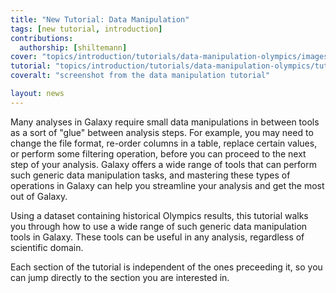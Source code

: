 ```yaml
---
title: "New Tutorial: Data Manipulation"
tags: [new tutorial, introduction]
contributions:
  authorship: [shiltemann]
cover: "topics/introduction/tutorials/data-manipulation-olympics/images/cover.jpg"
tutorial: "topics/introduction/tutorials/data-manipulation-olympics/tutorial.html"
coveralt: "screenshot from the data manipulation tutorial"

layout: news
---
```


Many analyses in Galaxy require small data manipulations in between tools as a sort of "glue" between analysis steps. For example, you may need to change the file format, re-order columns in a table, replace certain values, or perform some filtering operation, before you can proceed to the next step of your analysis. Galaxy offers a wide range of tools that can perform such generic data manipulation tasks, and mastering these types of operations in Galaxy can help you streamline your analysis and get the most out of Galaxy.

Using a dataset containing historical Olympics results, this tutorial walks you through how to use a wide range of such generic data manipulation tools in Galaxy. These tools can be useful in any analysis, regardless of scientific domain.

Each section of the tutorial is independent of the ones preceeding it, so you can jump directly to the section you are interested in.
